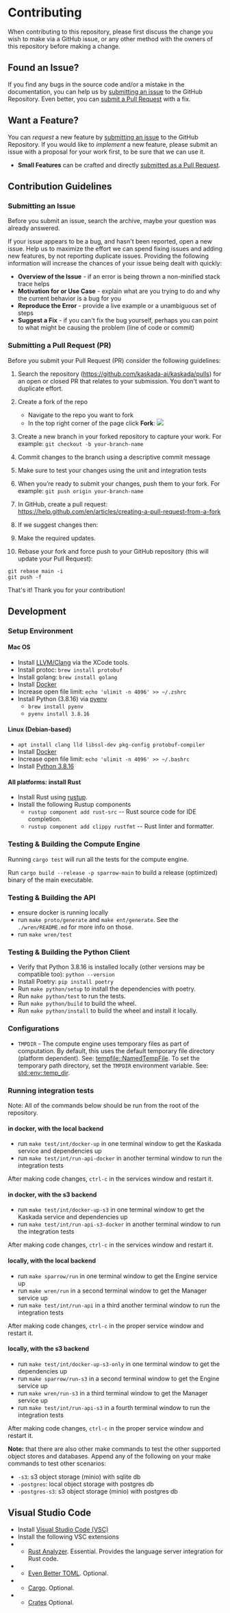 # Contributing

When contributing to this repository, please first discuss the change you wish to make via a GitHub issue,
 or any other method with the owners of this repository before making a change.


## <a name="issue"></a> Found an Issue?

If you find any bugs in the source code and/or a mistake in the documentation, you can help us by
[submitting an issue](#submit-issue) to the GitHub Repository. Even better, you can
[submit a Pull Request](#submit-pr) with a fix.

## <a name="feature"></a> Want a Feature?

You can *request* a new feature by [submitting an issue](#submit-issue) to the GitHub
Repository. If you would like to *implement* a new feature, please submit an issue with
a proposal for your work first, to be sure that we can use it.

* **Small Features** can be crafted and directly [submitted as a Pull Request](#submit-pr).

## <a name="submit"></a> Contribution Guidelines

### <a name="submit-issue"></a> Submitting an Issue

Before you submit an issue, search the archive, maybe your question was already answered.

If your issue appears to be a bug, and hasn't been reported, open a new issue.
Help us to maximize the effort we can spend fixing issues and adding new
features, by not reporting duplicate issues.  Providing the following information will increase the
chances of your issue being dealt with quickly:

* **Overview of the Issue** - if an error is being thrown a non-minified stack trace helps
* **Motivation for or Use Case** - explain what are you trying to do and why the current behavior is a bug for you
* **Reproduce the Error** - provide a live example or a unambiguous set of steps
* **Suggest a Fix** - if you can't fix the bug yourself, perhaps you can point to what might be
  causing the problem (line of code or commit)

### <a name="submit-pr"></a> Submitting a Pull Request (PR)

Before you submit your Pull Request (PR) consider the following guidelines:

1. Search the repository (https://github.com/kaskada-ai/kaskada/pulls) for an open or closed PR that relates to your submission. You don't want to duplicate effort.

1. Create a fork of the repo
	* Navigate to the repo you want to fork
	* In the top right corner of the page click **Fork**:
	![](https://help.github.com/assets/images/help/repository/fork_button.jpg)

1. Create a new branch in your forked repository to capture your work. For example: `git checkout -b your-branch-name`

1. Commit changes to the branch  using a descriptive commit message
1. Make sure to test your changes using the unit and integration tests
1. When you’re ready to submit your changes, push them to your fork. For example: `git push origin your-branch-name`
1. In GitHub, create a pull request: https://help.github.com/en/articles/creating-a-pull-request-from-a-fork
1. If we suggest changes then:
  1. Make the required updates.
  1. Rebase your fork and force push to your GitHub repository (this will update your Pull Request):

    git rebase main -i
    git push -f

That's it! Thank you for your contribution!

## <a name="development"></a> Development

### Setup Environment
#### Mac OS
* Install [LLVM/Clang](https://clang.llvm.org/get_started.html) via the XCode tools.
* Install protoc: `brew install protobuf`
* Install golang: `brew install golang`
* Install [Docker](https://docs.docker.com/desktop/install/mac-install/)
* Increase open file limit: `echo 'ulimit -n 4096' >> ~/.zshrc`
* Install Python (3.8.16) via [pyenv](https://github.com/pyenv/pyenv)
  * `brew install pyenv`
  * `pyenv install 3.8.16`

#### Linux (Debian-based)
* `apt install clang lld libssl-dev pkg-config protobuf-compiler`
* Install [Docker](https://docs.docker.com/engine/install/ubuntu/)
* Increase open file limit: `echo 'ulimit -n 4096' >> ~/.bashrc`
* Install [Python 3.8.16](https://www.python.org/downloads/release/python-3816/)

#### All platforms: install Rust
* Install Rust using [rustup](https://www.rust-lang.org/tools/install).
* Install the following Rustup components
    * `rustup component add rust-src` -- Rust source code for IDE completion.
    * `rustup component add clippy rustfmt` -- Rust linter and formatter.

### Testing & Building the Compute Engine
Running `cargo test` will run all the tests for the compute engine.

Run `cargo build --release -p sparrow-main` to build a release (optimized) binary of the main executable.

### Testing & Building the API

* ensure docker is running locally
* run `make proto/generate` and `make ent/generate`.  See the `./wren/README.md` for more info on those.
* run `make wren/test`

### Testing & Building the Python Client

* Verify that Python 3.8.16 is installed locally (other versions may be compatible too): `python --version`
* Install Poetry: `pip install poetry`
* Run `make python/setup` to install the dependencies with poetry.
* Run `make python/test` to run the tests.
* Run `make python/build` to build the wheel.
* Run `make python/install` to build the wheel and install it locally.

### Configurations
* `TMPDIR` - The compute engine uses temporary files as part of computation. By default, this uses the default temporary file directory (platform dependent). See: [tempfile::NamedTempFile](https://docs.rs/tempfile/1.1.2/tempfile/struct.NamedTempFile.html). To set the temporary path directory, set the `TMPDIR` environment variable. See: [std::env::temp_dir](https://doc.rust-lang.org/std/env/fn.temp_dir.html).

### Running integration tests

Note: All of the commands below should be run from the root of the repository.

#### in docker, with the local backend

* run `make test/int/docker-up` in one terminal window to get the Kaskada service and dependencies up
* run `make test/int/run-api-docker` in another terminal window to run the integration tests

After making code changes, `ctrl-c` in the services window and restart it.

#### in docker, with the s3 backend

* run `make test/int/docker-up-s3` in one terminal window to get the Kaskada service and dependencies up
* run `make test/int/run-api-s3-docker` in another terminal window to run the integration tests

After making code changes, `ctrl-c` in the services window and restart it.

#### locally, with the local backend

* run `make sparrow/run` in one terminal window to get the Engine service up
* run `make wren/run` in a second terminal window to get the Manager service up
* run `make test/int/run-api` in a third another terminal window to run the integration tests

After making code changes, `ctrl-c` in the proper service window and restart it.

#### locally, with the s3 backend

* run `make test/int/docker-up-s3-only` in one terminal window to get the dependencies up
* run `make sparrow/run-s3` in a second terminal window to get the Engine service up
* run `make wren/run-s3` in a third terminal window to get the Manager service up
* run `make test/int/run-api-s3` in a fourth terminal window to run the integration tests

After making code changes, `ctrl-c` in the proper service window and restart it.

**Note:** that there are also other make commands to test the other supported object stores and databases. Append any of the following on your make commands to test other scenarios:
* `-s3`: s3 object storage (minio) with sqlite db
* `-postgres`: local object storage with postgres db
* `-postgres-s3`: s3 object storage (minio) with postgres db

## Visual Studio Code

* Install [Visual Studio Code (VSC)](https://code.visualstudio.com/download)
* Install the following VSC extensions
*  * [Rust Analyzer](https://marketplace.visualstudio.com/items?itemName=rust-lang.rust-analyzer). Essential.
    Provides the language server integration for Rust code.
*  * [Even Better TOML](https://marketplace.visualstudio.com/items?itemName=tamasfe.even-better-toml). Optional.
*  * [Cargo](https://marketplace.visualstudio.com/items?itemName=panicbit.cargo). Optional.
*  * [Crates](https://marketplace.visualstudio.com/items?itemName=serayuzgur.crates) Optional.